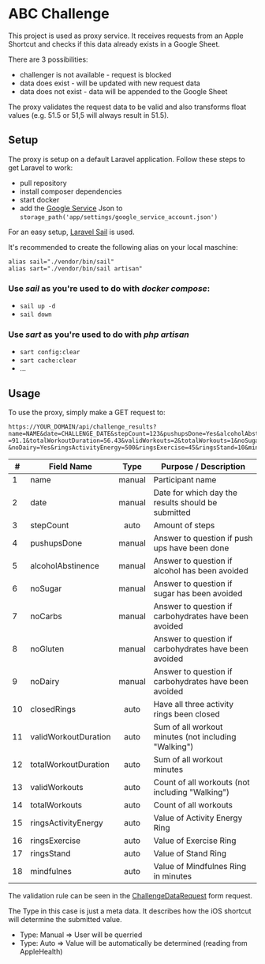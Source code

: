 # ABC Challenge

This project is used as proxy service.
It receives requests from an Apple Shortcut and checks if this data already exists in a Google Sheet.

There are 3 possibilities:

- challenger is not available - request is blocked
- data does exist - will be updated with new request data
- data does not exist - data will be appended to the Google Sheet

The proxy validates the request data to be valid and also transforms float values (e.g. 51.5 or 51,5 will always
result in 51.5).

## Setup

The proxy is setup on a default Laravel application.
Follow these steps to get Laravel to work:

- pull repository
- install composer dependencies
- start docker
- add
  the [Google Service](https://console.cloud.google.com/projectselector2/iam-admin/serviceaccounts?hl=de&supportedpurview=project)
  Json to `storage_path('app/settings/google_service_account.json')`

For an easy setup, [Laravel Sail](https://laravel.com/docs/10.x/sail) is used.

It's recommended to create the following alias on your local maschine:

```
alias sail="./vendor/bin/sail"
alias sart="./vendor/bin/sail artisan" 
```

### Use ***sail*** as you're used to do with ***docker compose***:

- `sail up -d`
- `sail down`

### Use ***sart*** as you're used to do with ***php artisan***

- `sart config:clear`
- `sart cache:clear`
- ...

## Usage

To use the proxy, simply make a GET request to:

```
https://YOUR_DOMAIN/api/challenge_results?
name=NAME&date=CHALLENGE_DATE&stepCount=123&pushupsDone=Yes&alcoholAbstinence=No&closedRings=Yes&validWorkoutDuration
=91.1&totalWorkoutDuration=56.43&validWorkouts=2&totalWorkouts=1&noSugar=Yes&noCarbs=No&noGluten=Yes
&noDairy=Yes&ringsActivityEnergy=500&ringsExercise=45&ringsStand=10&mindfulness=100
```

| #  | Field Name           |  Type  | Purpose / Description                                 |
|----|----------------------|:------:|-------------------------------------------------------|
| 1  | name                 | manual | Participant name                                      |
| 2  | date                 | manual | Date for which day the results should be submitted    |
| 3  | stepCount            |  auto  | Amount of steps                                       |
| 4  | pushupsDone          | manual | Answer to question if push ups have been done         |
| 5  | alcoholAbstinence    | manual | Answer to question if alcohol has been avoided        |
| 6  | noSugar              | manual | Answer to question if sugar has been avoided          |
| 7  | noCarbs              | manual | Answer to question if carbohydrates have been avoided |
| 8  | noGluten             | manual | Answer to question if carbohydrates have been avoided |
| 9  | noDairy              | manual | Answer to question if carbohydrates have been avoided |
| 10 | closedRings          |  auto  | Have all three activity rings been closed             |
| 11 | validWorkoutDuration |  auto  | Sum of all workout minutes (not including "Walking")  |
| 12 | totalWorkoutDuration |  auto  | Sum of all workout minutes                            |
| 13 | validWorkouts        |  auto  | Count of all workouts (not including "Walking")       |
| 14 | totalWorkouts        |  auto  | Count of all workouts                                 |
| 15 | ringsActivityEnergy  |  auto  | Value of Activity Energy Ring                         |
| 16 | ringsExercise        |  auto  | Value of Exercise Ring                                |
| 17 | ringsStand           |  auto  | Value of Stand Ring                                   |
| 18 | mindfulnes           |  auto  | Value of Mindfulnes Ring in minutes                   |

The validation rule can be seen in the [ChallengeDataRequest](app/Http/Requests/ChallengeDataRequest.php) form request.

The Type in this case is just a meta data. It describes how the iOS shortcut will determine the submitted value.

- Type: Manual => User will be querried
- Type: Auto => Value will be automatically be determined (reading from AppleHealth)
